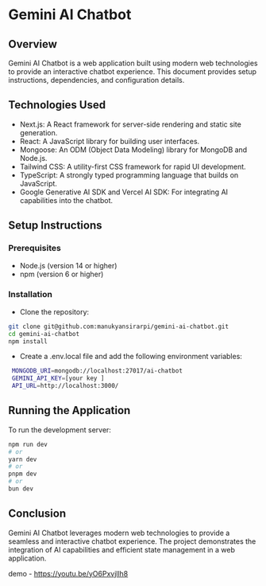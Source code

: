 # Gemini AI Chatbot

## Overview

Gemini AI Chatbot is a web application built using modern web technologies to provide an interactive chatbot experience. This document provides setup instructions, dependencies, and configuration details.

## Technologies Used

- Next.js: A React framework for server-side rendering and static site generation.
- React: A JavaScript library for building user interfaces.
- Mongoose: An ODM (Object Data Modeling) library for MongoDB and Node.js.
- Tailwind CSS: A utility-first CSS framework for rapid UI development.
- TypeScript: A strongly typed programming language that builds on JavaScript.
- Google Generative AI SDK and  Vercel AI SDK: For integrating AI capabilities into the chatbot.


## Setup Instructions

### Prerequisites

- Node.js (version 14 or higher)
- npm (version 6 or higher)

### Installation

- Clone the repository:

```bash
git clone git@github.com:manukyansirarpi/gemini-ai-chatbot.git
cd gemini-ai-chatbot
npm install
```
 
 - Create a .env.local file and add the following environment variables:

```bash
 MONGODB_URI=mongodb://localhost:27017/ai-chatbot   
 GEMINI_API_KEY=[your key ]
 API_URL=http://localhost:3000/
``` 


## Running the Application

To run the development server:

```bash
npm run dev
# or
yarn dev
# or
pnpm dev
# or
bun dev
```

## Conclusion
Gemini AI Chatbot leverages modern web technologies to provide a seamless and interactive chatbot experience. The project demonstrates the integration of AI capabilities and efficient state management in a web application.

demo -  https://youtu.be/yO6Pxvjllh8 
